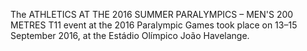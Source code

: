 The ATHLETICS AT THE 2016 SUMMER PARALYMPICS – MEN'S 200 METRES T11 event at the 2016 Paralympic Games took place on 13–15 September 2016, at the Estádio Olímpico João Havelange.
